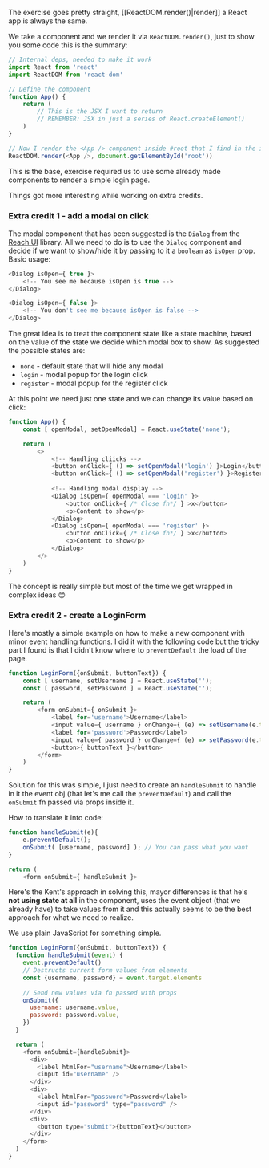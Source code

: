 The exercise goes pretty straight, [[ReactDOM.render()|render]] a React app is always the same. 

We take a component and we render it via `ReactDOM.render()`, just to show you some code this is the summary:
```js
// Internal deps, needed to make it work
import React from 'react'
import ReactDOM from 'react-dom'

// Define the component
function App() {
	return (
		// This is the JSX I want to return
		// REMEMBER: JSX in just a series of React.createElement()
	)
}

// Now I render the <App /> component inside #root that I find in the index.html file
ReactDOM.render(<App />, document.getElementById('root'))
```
This is the base, exercise required us to use some already made components to render a simple login page.

Things got more interesting while working on extra credits.

### Extra credit 1 - add a modal on click
The modal component that has been suggested is the `Dialog` from the [Reach UI](https://github.com/reach/reach-ui/tree/main/packages/dialog) library. 
All we need to do is to use the `Dialog` component and decide if we want to show/hide it by passing to it a `boolean` as `isOpen` prop. Basic usage:
```js
<Dialog isOpen={ true }>
	<!-- You see me because isOpen is true -->
</Dialog>

<Dialog isOpen={ false }>
	<!-- You don't see me because isOpen is false -->
</Dialog>
```
The great idea is to treat the component state like a state machine, based on the value of the state we decide which modal box to show. As suggested the possible states are:
* `none` - default state that will hide any modal
* `login` - modal popup for the login click
* `register` - modal popup for the register click

At this point we need just one state and we can change its value based on click:
```js
function App() {
	const [ openModal, setOpenModal] = React.useState('none');

	return (
		<>
			<!-- Handling cliicks -->
			<button onClick={ () => setOpenModal('login') }>Login</button>
			<button onClick={ () => setOpenModal('register') }>Register</button>
			
			<!-- Handling modal display -->
			<Dialog isOpen={ openModal === 'login' }>
				<button onClick={ /* Close fn*/ } >x</button>
				<p>Content to show</p>
			</Dialog>
			<Dialog isOpen={ openModal === 'register' }>
				<button onClick={ /* Close fn*/ } >x</button>
				<p>Content to show</p>
			</Dialog>
		</>
	)
}
```
The concept is really simple but most of the time we get wrapped in complex ideas 😊
### Extra credit 2 - create a LoginForm
Here's mostly a simple example on how to make a new component with minor event handling functions. I did it with the following code but the tricky part I found is that I didn't know where to `preventDefault` the load of the page.
```js
function LoginForm({onSubmit, buttonText}) {
	const [ username, setUsername ] = React.useState('');
	const [ password, setPassword ] = React.useState('');

	return (
		<form onSubmit={ onSubmit }>
			<label for='username'>Username</label>
			<input value={ username } onChange={ (e) => setUsername(e.target.value) } />
			<label for='password'>Password</label>
			<input value={ password } onChange={ (e) => setPassword(e.target.value) } />
			<button>{ buttonText }</button>
		</form>
	)
}
```
Solution for this was simple, I just need to create an `handleSubmit` to handle in it the event obj (that let's me call the `preventDefault`) and call the `onSubmit` fn passed via props inside it.

How to translate it into code:
```js
function handleSubmit(e){
	e.preventDefault();
	onSubmit( [username, password] ); // You can pass what you want
}

return (
	<form onSubmit={ handleSubmit }>
```

Here's the Kent's approach in solving this, mayor differences is that he's **not using state at all** in the component, uses the event object (that we already have) to take values from it and this actually seems to be the best approach for what we need to realize.

We use plain JavaScript for something simple.
```js
function LoginForm({onSubmit, buttonText}) {
  function handleSubmit(event) {
    event.preventDefault()
	// Destructs current form values from elements
    const {username, password} = event.target.elements
	
	// Send new values via fn passed with props
    onSubmit({
      username: username.value,
      password: password.value,
    })
  }

  return (
    <form onSubmit={handleSubmit}>
      <div>
        <label htmlFor="username">Username</label>
        <input id="username" />
      </div>
      <div>
        <label htmlFor="password">Password</label>
        <input id="password" type="password" />
      </div>
      <div>
        <button type="submit">{buttonText}</button>
      </div>
    </form>
  )
}
```
